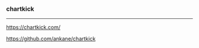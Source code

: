 ### chartkick
---

https://chartkick.com/

https://github.com/ankane/chartkick

```sh

```

```ruby

```

```html

```


